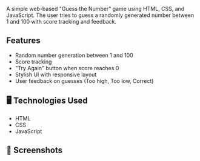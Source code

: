 A simple web-based "Guess the Number" game using HTML, CSS, and JavaScript. The user tries to guess a randomly generated number between 1 and 100 with score tracking and feedback.

##  Features

- Random number generation between 1 and 100
- Score tracking
- "Try Again" button when score reaches 0
- Stylish UI with responsive layout
- User feedback on guesses (Too high, Too low, Correct)

## 🖥 Technologies Used

- HTML
- CSS
- JavaScript

## 📸 Screenshots
